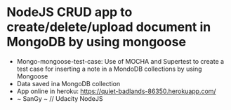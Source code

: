 # NodeJS CRUD app to create/delete/upload document in MongoDB by using mongoose
- Mongo-mongoose-test-case: Use of MOCHA and Supertest to create a test case for inserting a note in a MondoDB collections by using Mongoose
- Data saved ina MongoDB collection
- App online in heroku: https://quiet-badlands-86350.herokuapp.com/ 
- ~ SanGy ~ // Udacity NodeJS 
